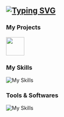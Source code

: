 [![Typing SVG](https://readme-typing-svg.herokuapp.com?color=F7F7F7&center=false&lines=Hi+%F0%9F%91%8B+I'm+Alexis™+/+Zzerium+%F0%9F%91%80)](https://git.io/typing-svg)
--

### My Projects

[<img src="https://cdn.johnbot.app/img/johnbot.png" width="50"/>](https://github.com/JohnBotApp) 

### My Skills

![My Skills](https://skillicons.dev/icons?i=js,java,html,css)

### Tools & Softwares

![My Skills](https://skillicons.dev/icons?i=figma,vscode,mongodb,ai,github,discord,nodejs,linux)
